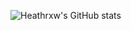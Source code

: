 ![Heathrxw's GitHub stats](https://github-readme-stats.vercel.app/api?username=Heathrxw&count_private=true)
